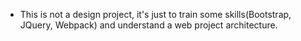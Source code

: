 - This is not a design project, it's just to train some skills(Bootstrap, JQuery, Webpack) and understand a web project architecture.
